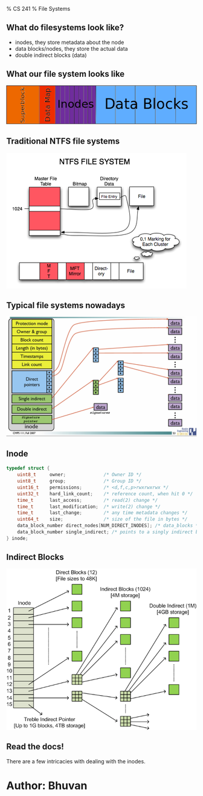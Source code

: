 % CS 241
% File Systems

## What do filesystems look like?

* inodes, they store metadata about the node
* data blocks/nodes, they store the actual data
* double indirect blocks (data)

## What our file system looks like

![](/resources/slides/filesystem/map.png)

## Traditional NTFS file systems

![](/resources/slides/filesystem/ntfs.png)

## Typical file systems nowadays

![](/resources/slides/filesystem/inode_with_signatures.jpg)

## Inode

```C
typedef struct {
	uint8_t 	owner;				/* Owner ID */
	uint8_t 	group;				/* Group ID */
	uint16_t 	permissions;		/* <d,f,c,p>rwxrwxrwx */
	uint32_t 	hard_link_count;	/* reference count, when hit 0 */
	time_t 		last_access;		/* read(2) change */
	time_t 		last_modification;	/* write(2) change */
	time_t 		last_change;		/* any time metadata changes */
	uint64_t 	size;				/* size of the file in bytes */
	data_block_number direct_nodes[NUM_DIRECT_INODES]; /* data_blocks */
	data_block_number single_indirect; /* points to a singly indirect block */
} inode;
```

## Indirect Blocks

![](/resources/slides/filesystem/IndirectBlocks1.png)

## Read the docs!

There are a few intricacies with dealing with the inodes.

# Author: Bhuvan
